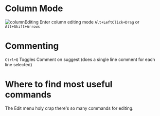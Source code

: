 # Column Mode
![columnEditing](https://npp-user-manual.org/docs/images/columnMode.gif)
Enter column editing mode `Alt+LeftClick+Drag` or `Alt+Shift+Arrows`

# Commenting
`Ctrl+Q` Toggles Comment on suggest (does a single line comment for each line selected)
# Where to find most useful commands
The Edit menu holy crap there's so many commands for editing.